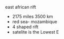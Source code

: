 east african rift
- 2175 miles 3500 km
- red sea- mozambique
- 4 shaped rift
- satelite is the Lowest E